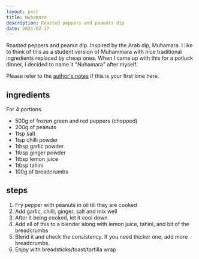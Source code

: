 ```yaml
---
layout: post
title: Nuhamara
description: Roasted peppers and peanuts dip
date: 2021-02-17
---
```

Roasted peppers and peanut dip. Inspired by the Arab dip, Muhamara. I like to think of this as a student version of Muhammara with nice traditional ingredients replaced by cheap ones. When I came up with this for a potluck dinner, I decided to name it "Nuhamara" after myself.

Please refer to the [author's notes](https://nchahare.github.io/blog/2022/cooking/) if this is your first time here.

## ingredients 
For 4 portions. 
- 500g of frozen green and red peppers (chopped)
- 200g of peanuts
- 1tsp salt
- 1tsp chilli powder
- 1tbsp garlic powder
- 1tbsp ginger powder
- 1tbsp lemon juice
- 1tbsp tahini
- 100g of breadcrumbs

## steps
1. Fry pepper with peanuts in oil till they are cooked
2. Add garlic, chilli, ginger, salt and mix well
3. After it being cooked, let it cool down
4. Add all of this to a blender along with lemon juice, tahini, and bit of the breadcrumbs
5. Blend it and check the consistency. If you need thicker one, add more breadcrumbs.
6. Enjoy with breadsticks/toast/tortilla wrap
